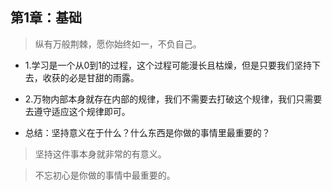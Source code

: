 ## 第1章：基础

>纵有万般荆棘，愿你始终如一，不负自己。

- 1.学习是一个从0到1的过程，这个过程可能漫长且枯燥，但是只要我们坚持下去，收获的必是甘甜的雨露。

- 2.万物内部本身就存在内部的规律，我们不需要去打破这个规律，我们只需要去遵守适应这个规律即可。

- 总结：坚持意义在于什么？什么东西是你做的事情里最重要的？

>坚持这件事本身就非常的有意义。

>不忘初心是你做的事情中最重要的。
